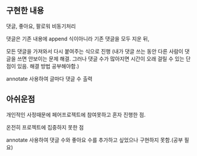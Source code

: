 ## 구현한 내용

댓글, 좋아요, 팔로워 비동기처리

댓글은 기존 내용에 append 식이아니라 기존 댓글을 모두 지운 뒤,

모든 댓글을 가져와서 다시 붙여주는 식으로 진행 (내가 댓글 쓰는 동안 다른 사람이 댓글을 쓰면 안보이는 문제 해결. 그러나 댓글 수가 많아지면 시간이 오래 걸릴 수 있는 단점이 있음. 해결 방법 공부해야함.)

annotate 사용하여 글마다 댓글 수 출력



## 아쉬운점

개인적인 사정때문에 페어프로젝트에 참여못하고 혼자 진행한 점.

온전히 프로젝트에 집중하지 못한 점

annotate 사용하여 댓글 수와 좋아요 수를 추가하고 싶었으나 구현하지 못함.(공부 필요)
